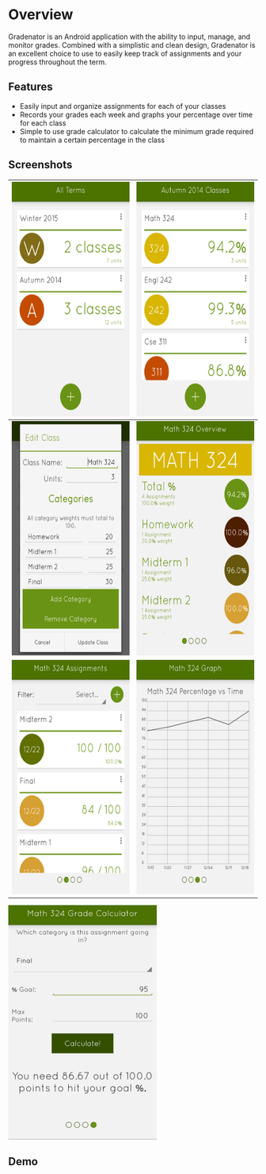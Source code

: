 Overview
==========

Gradenator is an Android application with the ability to input, manage, and monitor grades. Combined with a simplistic and clean design, Gradenator is an excellent choice to use to easily keep track of assignments and your progress throughout the term.

## Features
* Easily input and organize assignments for each of your classes
* Records your grades each week and graphs your percentage over time for each class
* Simple to use grade calculator to calculate the minimum grade required to maintain a certain percentage in the class

## Screenshots
<img src="https://raw.githubusercontent.com/gestone/Gradenator/master/app/src/main/res/screenshots/viewterms.png" height="472.5" width="300"/>  | <img src="https://github.com/gestone/Gradenator/blob/master/app/src/main/res/screenshots/viewallclass.png" height="472.5" width="300" />
------------- | -------------
<img src="https://github.com/gestone/Gradenator/blob/master/app/src/main/res/screenshots/editclass.png" height="472.5" width="300" />  | <img src="https://github.com/gestone/Gradenator/blob/master/app/src/main/res/screenshots/classoverview.png" height="472.5" width="300" />
<img src="https://github.com/gestone/Gradenator/blob/master/app/src/main/res/screenshots/assignments.png" height="472.5" width="300"/>  | <img src="https://github.com/gestone/Gradenator/blob/master/app/src/main/res/screenshots/graph.png" height="472.5" width="300"/>
<img src="https://github.com/gestone/Gradenator/blob/master/app/src/main/res/screenshots/gradecalculator.png" height="472.5" width="300"/>

## Demo
